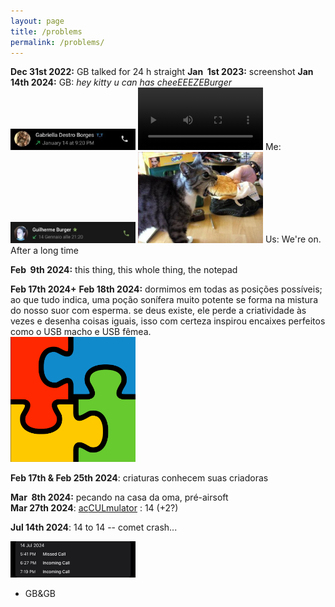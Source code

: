 ```yaml
---
layout: page
title: /problems
permalink: /problems/
---
```

**Dec 31st 2022:** GB talked for 24 h straight
**Jan &nbsp;1st 2023:** screenshot 
**Jan 14th 2024:** 
GB: _hey kitty u can has cheeEEEZEBurger_ 
<img src="/assets/images/peer1.jpeg" alt="peer1" width="200" />
<video src="/assets/videos/xb.mp4" width="200" controls title="back 0n track"></video>
Me:  
<img src="/assets/images/peer2.jpeg" alt="peer2" width="200" />
<img src="/assets/images/xb.jpg" alt="ME" width="200" />
Us:
We're on.
After a long time  

**Feb &nbsp;9th 2024:** this thing, this whole thing, the notepad

**Feb 17th 2024+**
**Feb 18th 2024:** dormimos em todas as posições possíveis; ao que tudo indica, uma poção sonífera muito potente se forma na mistura do nosso suor com esperma. se deus existe, ele perde a criatividade às vezes e desenha coisas iguais, isso com certeza inspirou encaixes perfeitos como o USB macho e USB fêmea.  
<img src="/assets/images/office95.png" alt="office95-fitpuzzle" width="200" />
  
**Feb 17th & Feb 25th 2024**: criaturas conhecem suas criadoras
  
**Mar &nbsp;8th 2024:** pecando na casa da oma, pré-airsoft  
**Mar 27th 2024**: [ac](https://en.wikipedia.org/wiki/TIS-100)[CUL](https://www.larousse.fr/dictionnaires/francais/cul/21000)[mulator](https://en.wikipedia.org/wiki/TIS-100) : 14 (+2?)

**Jul 14th 2024**: 14 to 14 -- comet crash...

<img src="/assets/images/14-14.jpg" alt="14janto14jul" width="200"/>
  
  
- GB&GB 
